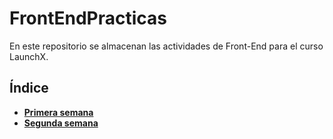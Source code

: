 # FrontEndPracticas

En este repositorio se almacenan las actividades de Front-End para el curso LaunchX.

## Índice

* **[Primera semana
  ](https://github.com/IvanAbadJC/FrontEndPracticas/tree/main/Primera_Semana)**
* [**Segunda semana**](https://github.com/IvanAbadJC/FrontEndPracticas/tree/main/Segunda_Semana)
